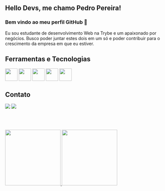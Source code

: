 ## Hello Devs, me chamo Pedro Pereira!
### Bem vindo ao meu perfil GitHub 👋

Eu sou estudante de desenvolvimento Web na Trybe e um apaixonado por negócios. Busco poder juntar estes dois em um só e poder contribuir para o crescimento da empresa em que eu estiver.

## Ferramentas e Tecnologias
<img src="https://cdn.jsdelivr.net/gh/devicons/devicon/icons/linux/linux-original.svg" widht="40" height="40"/> <img src="https://cdn.jsdelivr.net/gh/devicons/devicon/icons/html5/html5-original-wordmark.svg" widht="40" height="40"/> <img src="https://cdn.jsdelivr.net/gh/devicons/devicon/icons/css3/css3-original-wordmark.svg" widht="40" height="40"/> <img src="https://cdn.jsdelivr.net/gh/devicons/devicon/icons/javascript/javascript-plain.svg" widht="40" height="40"/> <img src="https://cdn.jsdelivr.net/gh/devicons/devicon/icons/bootstrap/bootstrap-plain-wordmark.svg" widht="40" height="40"/>

## Contato
<div>
<a href = "mailto:devpereirapedro@gmail.com"><img src="https://img.shields.io/badge/Gmail-D14836?style=for-the-badge&logo=gmail&logoColor=white" target="_blank"></a>
<a href="https://www.linkedin.com/in/pedropereiradev" target="_blank"><img src="https://img.shields.io/badge/-LinkedIn-%230077B5?style=for-the-badge&logo=linkedin&logoColor=white" target="_blank"></a>
</div
 
 <br><br><br>
 
<div>
<a href="https://github.com/pedropereiradev">
<img height="180em" src="https://github-readme-stats.vercel.app/api/top-langs/?username=pedropereiradev&layout=compact&langs_count=7&theme=dracula"/>
<img height="180em" src="https://github-readme-stats.vercel.app/api?username=pedropereiradev&show_icons=true&theme=dracula&include_all_commits=true&count_private=true"/>
</div>
